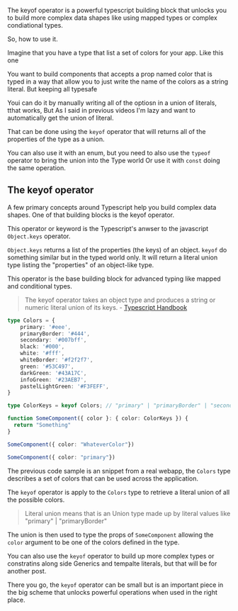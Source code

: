 The keyof operator is a powerful typescript building block that unlocks you to build more complex data shapes like using mapped types or complex condiational types.

So, how to use it.

Imagine that you have a type that list a set of colors for your app. Like this one

You want to build components that accepts a prop named color that is typed in a way that allow you to just write the name of the colors as a string literal. But keeping all typesafe

Youi can do it by manually writing all of the optiosn in a union of literals, tthat works, But As I said in previous videos I'm lazy and want to automatically get the union of literal.

That can be done using the `keyof` operator that will returns all of the properties of the type as a union.

You can also use it with an enum, but you need to also use the `typeof` operator to bring the union into the Type world
Or use it with `const` doing the same operation.


## The keyof operator
A few primary concepts around Typescript help you build complex data shapes. One of that building blocks is the keyof operator.


This operator or keyword is the Typescript's anwser to the javascript `Object.keys` operator.


`Object.keys` returns a list of the properties (the keys) of an object. `keyof` do something similar but in the typed world only. It will return a literal union type listing the "properties" of an object-like type.


This operator is the base building block for advanced typing like mapped and conditional types.

> The keyof operator takes an object type and produces a string or numeric literal union of its keys. - [Typescript Handbook](https://www.typescriptlang.org/docs/handbook/2/keyof-types.html)

```ts
type Colors = {
    primary: '#eee',
    primaryBorder: '#444',
    secondary: '#007bff',
    black: '#000',
    white: '#fff',
    whiteBorder: '#f2f2f7',
    green: '#53C497',
    darkGreen: '#43A17C',
    infoGreen: '#23AEB7',
    pastelLightGreen: '#F3FEFF',
}

type ColorKeys = keyof Colors; // "primary" | "primaryBorder" | "secondary" ....

function SomeComponent({ color }: { color: ColorKeys }) {
  return "Something"
}

SomeComponent({ color: "WhateverColor"})

SomeComponent({ color: "primary"})
```

The previous code sample is an snippet from a real webapp, the `Colors` type describes a set of colors that can be used across the application.

The `keyof` operator is apply to the `Colors` type to retrieve a literal union of all the possible colors.

> Literal union means that is an Union type made up by literal values like "primary" | "primaryBorder"

The union is then used to type the props of `SomeComponent` allowing the `color` argument to be one of the colors defined in the type.

You can also use the `keyof` operator to build up more complex types or constratins along side Generics and tempalte literals, but that will be for another post.

There you go, the `keyof` operator can be small but is an important piece in the big scheme that unlocks powerful operations when used in the right place.